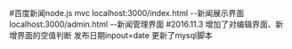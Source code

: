 #百度新闻node.js mvc
localhost:3000/index.html --新闻展示界面
localhost:3000/admin.html --新闻管理界面
#2016.11.3 
增加了对编辑界面、新增界面的空值判断
发布日期inpout=date
更新了mysql脚本